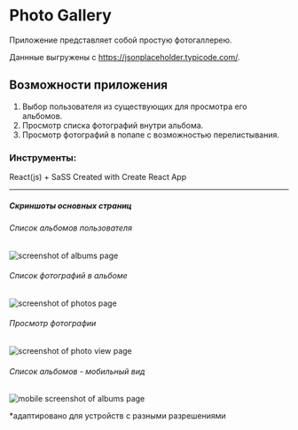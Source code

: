 # Photo Gallery

Приложение представляет собой простую фотогаллерею.

Даннные выгружены с https://jsonplaceholder.typicode.com/.

## Возможности приложения
1. Выбор пользователя из существующих для просмотра его альбомов.
2. Просмотр списка фотографий внутри альбома.
3. Просмотр фотографий в попапе с возможностью перелистывания.

### Инструменты: 
React(js) + SaSS  Created with Create React App

***

##### Скриншоты основных страниц

###### Список альбомов пользователя

![screenshot of albums page](https://sun9-44.userapi.com/impg/gtIz-6NwlBC2GB2E65eUCXpCH0ZuIl7RA76h4A/g-L7iKLFZQ0.jpg?size=1911x887&quality=96&proxy=1&sign=5da7bca850c3c0f42ac66be5bb40f584&type=album)

###### Список фотографий в альбоме

![screenshot of photos page](https://sun9-28.userapi.com/impg/ccYVMg18rQ_2by-IgHUp9naHNarNPqMM-hz6og/c1OtJx8TUsA.jpg?size=1866x863&quality=96&proxy=1&sign=c93bb8a9d8de82d6d46823343a5887bf&type=album)

###### Просмотр фотографии

![screenshot of photo view page](https://sun9-35.userapi.com/impg/7UZkbHGMWtuBfT3i3BALzm0Ga-QaIx9huSmCWQ/roJoYJx3myk.jpg?size=1884x916&quality=96&proxy=1&sign=11de24e8f8ca60b628cfa7446712b3b5&type=album)

###### Список альбомов - мобильный вид

![mobile screenshot of albums page](https://sun9-5.userapi.com/impg/eG58siS201FxYhJzLjwb-X4MaYq5VV0qyOFU7A/swAqitexFPw.jpg?size=815x1600&quality=96&proxy=1&sign=28c921c33d823d9262d12ab48bfff42f&type=album)

*адаптировано для устройств с разными разрешениями

